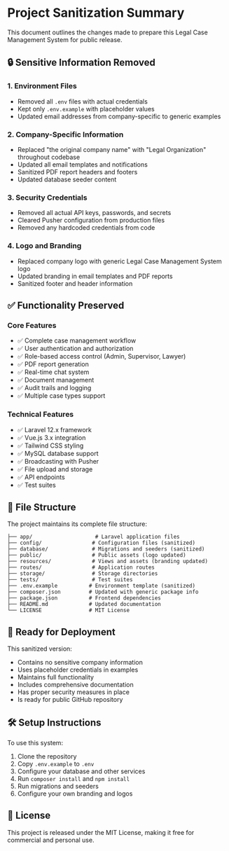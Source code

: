 # Project Sanitization Summary

This document outlines the changes made to prepare this Legal Case Management System for public release.

## 🔒 Sensitive Information Removed

### 1. **Environment Files**
- Removed all `.env` files with actual credentials
- Kept only `.env.example` with placeholder values
- Updated email addresses from company-specific to generic examples

### 2. **Company-Specific Information**
- Replaced "the original company name" with "Legal Organization" throughout codebase
- Updated all email templates and notifications
- Sanitized PDF report headers and footers
- Updated database seeder content

### 3. **Security Credentials**
- Removed all actual API keys, passwords, and secrets
- Cleared Pusher configuration from production files
- Removed any hardcoded credentials from code

### 4. **Logo and Branding**
- Replaced company logo with generic Legal Case Management System logo
- Updated branding in email templates and PDF reports
- Sanitized footer and header information

## ✅ Functionality Preserved

### Core Features
- ✅ Complete case management workflow
- ✅ User authentication and authorization
- ✅ Role-based access control (Admin, Supervisor, Lawyer)
- ✅ PDF report generation
- ✅ Real-time chat system
- ✅ Document management
- ✅ Audit trails and logging
- ✅ Multiple case types support

### Technical Features
- ✅ Laravel 12.x framework
- ✅ Vue.js 3.x integration
- ✅ Tailwind CSS styling
- ✅ MySQL database support
- ✅ Broadcasting with Pusher
- ✅ File upload and storage
- ✅ API endpoints
- ✅ Test suites

## 📁 File Structure

The project maintains its complete file structure:
```
├── app/                    # Laravel application files
├── config/                # Configuration files (sanitized)
├── database/              # Migrations and seeders (sanitized)
├── public/                # Public assets (logo updated)
├── resources/             # Views and assets (branding updated)
├── routes/                # Application routes
├── storage/               # Storage directories
├── tests/                 # Test suites
├── .env.example          # Environment template (sanitized)
├── composer.json         # Updated with generic package info
├── package.json          # Frontend dependencies
├── README.md             # Updated documentation
└── LICENSE               # MIT License
```

## 🚀 Ready for Deployment

This sanitized version:
- Contains no sensitive company information
- Uses placeholder credentials in examples
- Maintains full functionality
- Includes comprehensive documentation
- Has proper security measures in place
- Is ready for public GitHub repository

## 🛠️ Setup Instructions

To use this system:
1. Clone the repository
2. Copy `.env.example` to `.env`
3. Configure your database and other services
4. Run `composer install` and `npm install`
5. Run migrations and seeders
6. Configure your own branding and logos

## 📄 License

This project is released under the MIT License, making it free for commercial and personal use.






